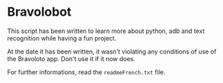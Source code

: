 # Bravolobot

This script has been written to learn more about python, adb and text recognition while having a fun project.

At the date it has been written, it wasn't violating any conditions of use of the Bravoloto app. Don't use it if it now does.

For further informations, read the `readmeFrench.txt` file.
